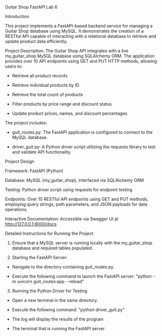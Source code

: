 Guitar Shop FastAPI Lab 6

Introduction

This project implements a FastAPI-based backend service for managing a Guitar Shop database using MySQL. It demonstrates the creation of a RESTful API capable of interacting with a relational database to retrieve and update product data efficiently.

Project Description:
The Guitar Shop API integrates with a live my_guitar_shop MySQL database using SQLAlchemy ORM. The application provides over 10 API endpoints using GET and PUT HTTP methods, allowing users to:

- Retrieve all product records

- Retrieve individual products by ID

- Retrieve the total count of products

- Filter products by price range and discount status

- Update product prices, names, and discount percentages

The project includes:

- guit_routes.py: The FastAPI application is configured to connect to the MySQL database.

- driver_guit.py: A Python driver script utilizing the requests library to test and validate API functionality.

Project Design

Framework: FastAPI (Python)

Database: MySQL (my_guitar_shop), interfaced via SQLAlchemy ORM

Testing: Python driver script using requests for endpoint testing

Endpoints: Over 10 RESTful API endpoints using GET and PUT methods, employing query strings, path parameters, and JSON payloads for data operations.

Interactive Documentation: Accessible via Swagger UI at http://127.0.0.1:8000/docs.

Detailed Instructions for Running the Project

1. Ensure that a MySQL server is running locally with the my_guitar_shop database and required tables populated.

2. Starting the FastAPI Server:

- Navigate to the directory containing guit_routes.py.

- Execute the following command to launch the FastAPI server: "python -m uvicorn guit_routes:app --reload"


3. Running the Python Driver for Testing

- Open a new terminal in the same directory.

- Execute the following command: "python driver_guit.py"

- The log will display the results of the program

- The terminal that is running the FastAPI server


